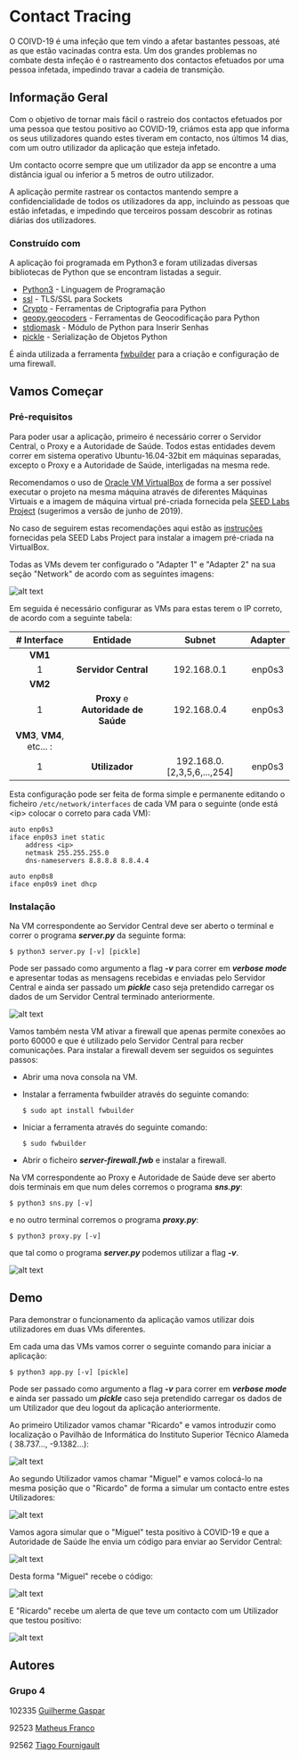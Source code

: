 # Contact Tracing

O COIVD-19 é uma infeção que tem vindo a afetar bastantes pessoas, até as que estão vacinadas contra esta. Um dos grandes problemas no combate desta infeção é o rastreamento dos contactos efetuados por uma pessoa infetada, impedindo travar a cadeia de transmição.

## Informação Geral

Com o objetivo de tornar mais fácil o rastreio dos contactos efetuados por uma pessoa que testou positivo ao COVID-19, criámos esta app que informa os seus utilizadores quando estes tiveram em contacto, nos últimos 14 dias, com um outro utilizador da aplicação que esteja infetado.

Um contacto ocorre sempre que um utilizador da app se encontre a uma distância igual ou inferior a 5 metros de outro utilizador.

A aplicação permite rastrear os contactos mantendo sempre a confidencialidade de todos os utilizadores da app, incluindo as pessoas que estão infetadas, e impedindo que terceiros possam descobrir as rotinas diárias dos utilizadores.

### Construído com

A aplicação foi programada em Python3 e foram utilizadas diversas bibliotecas de Python que se encontram listadas a seguir.

* [Python3](https://www.python.org/) - Linguagem de Programação
* [ssl](https://docs.python.org/3/library/ssl.html) - TLS/SSL para Sockets
* [Crypto](https://pypi.org/project/pycrypto/) - Ferramentas de Criptografia para Python
* [geopy.geocoders](https://pypi.org/project/geopy/) - Ferramentas de Geocodificação para  Python
* [stdiomask](https://pypi.org/project/stdiomask/) - Módulo de Python para Inserir Senhas
* [pickle](https://docs.python.org/3/library/pickle.html) - Serialização de Objetos Python

É ainda utilizada a ferramenta [fwbuilder](http://fwbuilder.sourceforge.net/) para a criação e configuração de uma firewall.

## Vamos Começar



### Pré-requisitos

Para poder usar a aplicação, primeiro é necessário correr o Servidor Central, o Proxy e a Autoridade de Saúde. Todos estas entidades devem correr em sistema operativo Ubuntu-16.04-32bit em máquinas separadas, excepto o Proxy e a Autoridade de Saúde, interligadas na mesma rede. 

Recomendamos o uso de [Oracle VM VirtualBox](https://www.oracle.com/virtualization/technologies/vm/downloads/virtualbox-downloads.html) de forma a ser possível executar o projeto na mesma máquina através de diferentes Máquinas Virtuais e a imagem de máquina virtual pré-criada fornecida pela [SEED Labs Project](https://seedsecuritylabs.org/lab_env.html) (sugerimos a versão de junho de 2019). 

No caso de seguirem estas recomendações aqui estão as [instruções](https://seedsecuritylabs.org/Labs_16.04/Documents/SEEDVM_VirtualBoxManual.pdf) fornecidas pela SEED Labs Project para instalar a imagem pré-criada na VirtualBox.

Todas as VMs devem ter configurado o "Adapter 1" e "Adapter 2" na sua seção "Network" de acordo com as seguintes imagens: 

![alt text](VM-network.png)

Em seguida é necessário configurar as VMs para estas terem o IP correto, de acordo com a seguinte tabela:

| # Interface | Entidade | Subnet | Adapter | 
|:---:|:---:|:---:|:---:|
| __VM1__ |||||||
| 1 | __Servidor Central__ | 192.168.0.1 | enp0s3 |
| __VM2__ |
| 1 | __Proxy__ e __Autoridade de Saúde__ | 192.168.0.4 | enp0s3 |
| __VM3__, __VM4__, etc... : |
| 1 | __Utilizador__ | 192.168.0.[2,3,5,6,...,254] | enp0s3 |

Esta configuração pode ser feita de forma simple e permanente editando o ficheiro `/etc/network/interfaces` de cada VM para o seguinte (onde está \<ip\> colocar o correto para cada VM):

```
auto enp0s3
iface enp0s3 inet static
    address <ip>
    netmask 255.255.255.0
    dns-nameservers 8.8.8.8 8.8.4.4

auto enp0s8
iface enp0s9 inet dhcp
```

### Instalação

Na VM correspondente ao Servidor Central deve ser aberto o terminal e correr o programa ***server.py*** da seguinte forma:

```
$ python3 server.py [-v] [pickle]
```
Pode ser passado como argumento a flag ***-v*** para correr em ***verbose mode*** e apresentar todas as mensagens recebidas e enviadas pelo Servidor Central e ainda ser passado um ***pickle*** caso seja pretendido carregar os dados de um Servidor Central terminado anteriormente.

![alt text](run-server.png)

Vamos também nesta VM ativar a firewall que apenas permite conexões ao porto 60000 e que é utilizado pelo Servidor Central para recber comunicações. 
Para instalar a firewall devem ser seguidos os seguintes passos:

- Abrir uma nova consola na VM.

- Instalar a ferramenta fwbuilder através do seguinte comando:
    ```
    $ sudo apt install fwbuilder
    ```
- Iniciar a ferramenta através do seguinte comando:
    ```
    $ sudo fwbuilder
    ```

- Abrir o ficheiro ***server-firewall.fwb*** e instalar a firewall.



Na VM correspondente ao Proxy e Autoridade de Saúde deve ser aberto dois terminais em que num deles corremos o programa ***sns.py***:

```
$ python3 sns.py [-v]
```
e no outro terminal corremos o programa ***proxy.py***:

```
$ python3 proxy.py [-v]
```
que tal como o programa ***server.py*** podemos utilizar a flag ***-v***.

![alt text](run-sns-proxy.png)

## Demo

Para demonstrar o funcionamento da aplicação vamos utilizar dois utilizadores em duas VMs diferentes.

Em cada uma das VMs vamos correr o seguinte comando para iniciar a aplicação:

```
$ python3 app.py [-v] [pickle]
```

Pode ser passado como argumento a flag ***-v*** para correr em ***verbose mode*** e ainda ser passado um ***pickle*** caso seja pretendido carregar os dados de um Utilizador que deu logout da aplicação anteriormente.

Ao primeiro Utilizador vamos chamar "Ricardo" e vamos introduzir como localização o Pavilhão de Informática do Instituto Superior Técnico Alameda (
38.737..., -9.1382...):

![alt text](user-ricardo.png)

Ao segundo Utilizador vamos chamar "Miguel" e vamos colocá-lo na mesma posição que o "Ricardo" de forma a simular um contacto entre estes Utilizadores:

![alt text](user-miguel.png)

Vamos agora simular que o "Miguel" testa positivo à COVID-19 e que a Autoridade de Saúde lhe envia um código para enviar ao Servidor Central:

![alt text](pos-miguel.png)

Desta forma "Miguel" recebe o código:

![alt text](cod-miguel.png)

E "Ricardo" recebe um alerta de que teve um contacto com um Utilizador que testou positivo:

![alt text](alert-ricardo.png)

## Autores

### Grupo 4

102335 [Guilherme Gaspar](mailto:guilherme.r.gaspar@tecnico.ulisboa.pt)

92523 [Matheus Franco](mailto:matheusguilherme99@tecnico.ulisboa.pt)

92562 [Tiago Fournigault](mailto:tiago.fournigault@tecnico.ulisboa.pt)